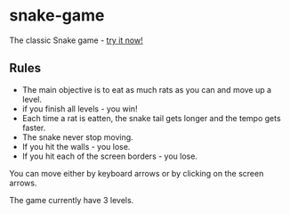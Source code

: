 # snake-game

The classic Snake game - [try it now!](https://amicht.github.io/snake-game/main.html)

## Rules
* The main objective is to eat as much rats as you can and move up a level.
* if you finish all levels - you win!
* Each time a rat is eatten, the snake tail gets longer and the tempo gets faster.
* The snake never stop moving.
* If you hit the walls - you lose.
* If you hit each of the screen borders - you lose. 

You can move either by keyboard arrows or by clicking on the screen arrows.

The game currently have 3 levels.
